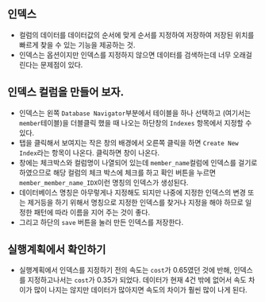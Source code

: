 ## 인덱스
- 컬럼의 데이터를 데이터값의 순서에 맞게 순서를 지정하여 저장하여 저장된 위치를 빠르게 찾을 수 있는 기능을 제공하는 것.
- 인덱스는 옵션이지만 인덱스를 지정하지 않으면 데이터를 검색하는데 너무 오래걸린다는 문제점이 있다.

## 인덱스 컬럼을 만들어 보자.
- 인덱스는 왼쪽 `Database Navigator`부분에서 테이블을 하나 선택하고 (여기서는 `member`테이블)을 더블클릭 했을 때 나오는 하단창의 `Indexes` 항목에서 지정할 수 있다.
- 탭을 클릭해서 보여지는 작은 창의 배경에서 오른쪽 클릭을 하면 `Create New Index`라는 항목이 나온다. 클릭하면 창이 나온다.
- 창에는 체크박스와 컬럼명이 나열되어 있는데 `member_name`컬럼에 인덱스를 걸기로 하였으므로 해당 컬럼의 체크 박스에 체크를 하고 확인 버튼을 누르면 `member_member_name_IDX`이런 명칭의 인덱스가 생성된다.
- 데이터베이스 명칭은 아무렇게나 지정해도 되지만 나중에 지정한 인덱스의 변경 또는 제거등을 하기 위해서 명칭으로 지정한 인덱스를 찾거나 지정을 해야 하므로 일정한 패턴에 따라 이름을 지어 주는 것이 좋다.
- 그리고 하단의 `save` 버튼을 눌러 만든 인덱스를 저장한다.

## 실행계획에서 확인하기
- 실행계획에서 인덱스를 지정하기 전의 속도는 `cost`가 0.65였던 것에 반해, 인덱스를 지정하고나서는 `cost`가 0.35가 되었다. 데이터가 현재 4건 밖에 없어서 속도 차이가 많이 나지는 않지만 데이터가 많아지면 속도의 차이가 훨씬 많이 나게 된다.

